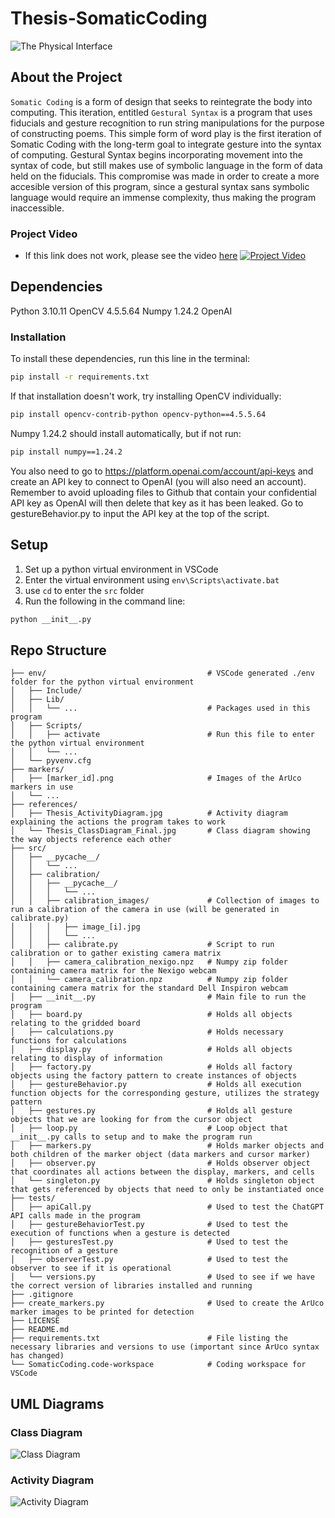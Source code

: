 # Thesis-SomaticCoding

![The Physical Interface](references/title_image.png)

## About the Project
`Somatic Coding` is a form of design that seeks to reintegrate the body into computing. This iteration, entitled `Gestural Syntax` is a program that uses fiducials and gesture recognition to run string manipulations for the purpose of constructing poems. This simple form of word play is the first iteration of Somatic Coding with the long-term goal to integrate gesture into the syntax of computing. Gestural Syntax begins incorporating movement into the syntax of code, but still makes use of symbolic language in the form of data held on the fiducials. This compromise was made in order to create a more accesible version of this program, since a gestural syntax sans symbolic language would require an immense complexity, thus making the program inaccessible.

### Project Video
* If this link does not work, please see the video [here](https://vimeo.com/822760830)
[![Project Video](https://i.vimeocdn.com/video/822760830.jpg)](https://vimeo.com/822760830)

## Dependencies
Python 3.10.11
OpenCV 4.5.5.64
Numpy 1.24.2
OpenAI

### Installation
To install these dependencies, run this line in the terminal:
```bash
pip install -r requirements.txt
```
If that installation doesn't work, try installing OpenCV individually:
```bash
pip install opencv-contrib-python opencv-python==4.5.5.64
```
Numpy 1.24.2 should install automatically, but if not run:
```bash
pip install numpy==1.24.2
```
You also need to go to https://platform.openai.com/account/api-keys and create an API key to connect to OpenAI (you will also need an account). Remember to avoid uploading files to Github that contain your confidential API key as OpenAI will then delete that key as it has been leaked. Go to gestureBehavior.py to input the API key at the top of the script.

## Setup
1. Set up a python virtual environment in VSCode
2. Enter the virtual environment using `env\Scripts\activate.bat`
3. use `cd` to enter the `src` folder
4. Run the following in the command line:
```bash
python __init__.py
```

## Repo Structure
```
├── env/                                    # VSCode generated ./env folder for the python virtual environment
│   ├── Include/
│   ├── Lib/
│   │   └── ...                             # Packages used in this program
│   ├── Scripts/                            
│   │   ├── activate                        # Run this file to enter the python virtual environment
│   │   └── ...
│   └── pyvenv.cfg
├── markers/
│   ├── [marker_id].png                     # Images of the ArUco markers in use
│   └── ...
├── references/
│   ├── Thesis_ActivityDiagram.jpg          # Activity diagram explaining the actions the program takes to work
│   └── Thesis_ClassDiagram_Final.jpg       # Class diagram showing the way objects reference each other
├── src/
│   ├── __pycache__/
│   │   └── ...
│   ├── calibration/
│   │   ├── __pycache__/
│   │   │   └── ...
│   │   ├── calibration_images/             # Collection of images to run a calibration of the camera in use (will be generated in calibrate.py)
│   │   │   ├── image_[i].jpg
│   │   │   └── ...
│   │   ├── calibrate.py                    # Script to run calibration or to gather existing camera matrix
│   │   ├── camera_calibration_nexigo.npz   # Numpy zip folder containing camera matrix for the Nexigo webcam
│   │   └── camera_calibration.npz          # Numpy zip folder containing camera matrix for the standard Dell Inspiron webcam
│   ├── __init__.py                         # Main file to run the program
│   ├── board.py                            # Holds all objects relating to the gridded board
│   ├── calculations.py                     # Holds necessary functions for calculations
│   ├── display.py                          # Holds all objects relating to display of information
│   ├── factory.py                          # Holds all factory objects using the factory pattern to create instances of objects
│   ├── gestureBehavior.py                  # Holds all execution function objects for the corresponding gesture, utilizes the strategy pattern
│   ├── gestures.py                         # Holds all gesture objects that we are looking for from the cursor object
│   ├── loop.py                             # Loop object that __init__.py calls to setup and to make the program run
│   ├── markers.py                          # Holds marker objects and both children of the marker object (data markers and cursor marker)
│   ├── observer.py                         # Holds observer object that coordinates all actions between the display, markers, and cells
│   └── singleton.py                        # Holds singleton object that gets referenced by objects that need to only be instantiated once
├── tests/
│   ├── apiCall.py                          # Used to test the ChatGPT API calls made in the program
│   ├── gestureBehaviorTest.py              # Used to test the execution of functions when a gesture is detected
│   ├── gesturesTest.py                     # Used to test the recognition of a gesture
│   ├── observerTest.py                     # Used to test the observer to see if it is operational
│   └── versions.py                         # Used to see if we have the correct version of libraries installed and running
├── .gitignore
├── create_markers.py                       # Used to create the ArUco marker images to be printed for detection
├── LICENSE
├── README.md
├── requirements.txt                        # File listing the necessary libraries and versions to use (important since ArUco syntax has changed)
└── SomaticCoding.code-workspace            # Coding workspace for VSCode
```
## UML Diagrams

### Class Diagram
![Class Diagram](references/Thesis_ClassDiagram_Final.jpg)

### Activity Diagram
![Activity Diagram](references/Thesis_ActivityDiagram.jpg)